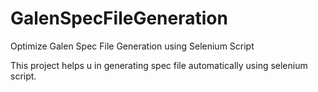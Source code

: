 # GalenSpecFileGeneration
Optimize Galen Spec File Generation using Selenium Script


This project helps u in generating spec file automatically using selenium script.

